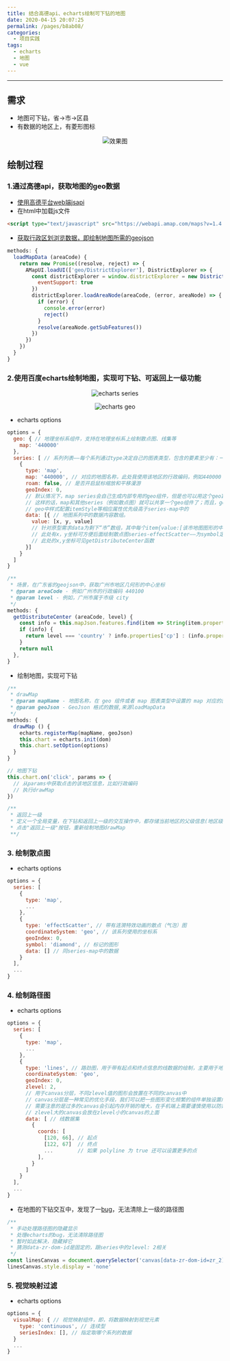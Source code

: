 ```yaml
---
title: 结合高德api、echarts绘制可下钻的地图
date: 2020-04-15 20:07:25
permalink: /pages/b8ab08/
categories:
  - 项目实践
tags:
  - echarts
  - 地图
  - vue
---
```

---

## 需求

- 地图可下钻，省->市->区县
- 有数据的地区上，有菱形图标

<p align="center"><img src="./510001.gif" alt="效果图"></p>

## 绘制过程

###  1.通过高德api，获取地图的geo数据

- [使用高德平台web端jsapi](https://lbs.amap.com/api/javascript-api/guide/abc/prepare)
- 在html中加载js文件

```html
<script type="text/javascript" src="https://webapi.amap.com/maps?v=1.4.11&key=你的key值&plugin=AMap.DistrictSearch"></script>
```

- [获取行政区划浏览数据，即绘制地图所需的geojson](https://lbs.amap.com/api/javascript-api/reference-amap-ui/geo/district-explorer)

```js
methods: {
  loadMapData (areaCode) {
    return new Promise((resolve, reject) => {
      AMapUI.loadUI(['geo/DistrictExplorer'], DistrictExplorer => {
        const districtExplorer = window.districtExplorer = new DistrictExplorer({
          eventSupport: true
        })
        districtExplorer.loadAreaNode(areaCode, (error, areaNode) => {
          if (error) {
            console.error(error)
            reject()
          }
          resolve(areaNode.getSubFeatures())
        })
      })
    })
  }
}
```

### 2.使用百度echarts绘制地图，实现可下钻、可返回上一级功能

<p align="center"><img src="./510002.png" alt="echarts series"></p>
<p align="center"><img src="./510003.png" alt="echarts geo"></p>

- echarts options

```js
options = {
  geo: { // 地理坐标系组件，支持在地理坐标系上绘制散点图、线集等
    map: '440000'
  },
  series: [ // 系列列表——每个系列通过type决定自己的图表类型，包含的要素至少有：一组数值、图表类型、以及其他的关于这些数据如何映射成图的参数
    {
      type: 'map',
      map: '440000', // 对应的地图名称，此处我使用该地区的行政编码，例如440000（广东省）
      roam: false, // 是否开启鼠标缩放和平移漫游
      geoIndex: 0,
      // 默认情况下，map series会自己生成内部专用的geo组件，但是也可以用这个geoIndex指定一个geo组件。
      // 这样的话，map和其他series（例如散点图）就可以共享一个geo组件了；而且，geo组件的颜色也可以被这个map series控制，从而用visualMap来更改。
      // geo中样式配置itemStyle等相应属性优先级高于series-map中的
      data: [{ // 地图系列中的数据内容数组。
        value: [x, y, value] 
        // 针对原型需求data为剩下“市”数组，其中每个item{value:[该市地图图形的中心x坐标,该市地图图形的中心x坐标,值例如"案件量"] }
        // 此处有x，y坐标可方便后面绘制散点图series-effectScatter——为symbol定义职位
        // 此处的x,y坐标可见getDistributeCenter函数
      }]      
    }
  ]
}

/**
 * 场景，在广东省的geojson中，获取广州市地区几何形的中心坐标
 * @param areaCode - 例如广州市的行政编码 440100
 * @param level - 例如，广州市属于市级 city
 */
methods: {
  getDistributeCenter (areaCode, level) {
    const info = this.mapJson.features.find(item => String(item.properties.adcode) === String(areaCode))
    if (info) {
      return level === 'country' ? info.properties['cp'] : (info.properties['centroid'] || info.properties['center'])
    }
    return null
  },
}
```

- 绘制地图，实现可下钻

```js
/**
 * drawMap
 * @param mapName - 地图名称，在 geo 组件或者 map 图表类型中设置的 map 对应的就是该值
 * @param geoJson - GeoJson 格式的数据,来源loadMapData
 */
methods: {
  drawMap () {
    echarts.registerMap(mapName, geoJson)
    this.chart = echarts.init(dom)
    this.chart.setOption(options)
  }
}

// 地图下钻
this.chart.on('click', params => {
  // 从params中获取点击的该地区信息，比如行政编码
  // 执行drawMap
})

/**
 * 返回上一级
 * 定义一个全局变量，在下钻和返回上一级的交互操作中，都存储当前地区的父级信息(地区级别、名称、行政编码等)
 * 点击"返回上一级"按钮，重新绘制地图drawMap
 **/
```

### 3. 绘制散点图

- echarts options

```js
options = {
  series: [
    {
      type: 'map',
      ...
    },
    {
      type: 'effectScatter', // 带有涟漪特效动画的散点（气泡）图
      coordinateSystem: 'geo', // 该系列使用的坐标系
      geoIndex: 0,
      symbol: 'diamond', // 标记的图形
      data: [] // 同series-map中的数据
    }
  ],
  ...
}
```

### 4. 绘制路径图

- echarts options

```js
options = {
  series: [
    {
      type: 'map',
      ...
    },
    {
      type: 'lines', // 路劲图，用于带有起点和终点信息的线数据的绘制，主要用于地图上的航线、线图的可视化
      coordinateSystem: 'geo',
      geoIndex: 0,
      zlevel: 2,
      // 用于canvas分层，不同zlevel值的图形会放置在不同的canvas中
      // canvas分层是一种常见的优化手段，我们可以把一些图形变化频繁的组件单独设置成一个单独的zlevel
      // 需要注意的是过多的canvas会引起内存开销的增大，在手机端上需要谨慎使用以防奔溃
      // zlevel大的canvas会放在zlevel小的canvas的上面
      data: [ // 线数据集
        {
          coords: [
            [120, 66], // 起点
            [122, 67]  // 终点
            ...        // 如果 polyline 为 true 还可以设置更多的点
          ],
        }
      ]
    }
  ],
  ...
}
```

- 在地图的下钻交互中，发现了一[bug](https://github.com/apache/incubator-echarts/issues/10828)，无法清除上一级的路径图


```js
/**
 * 手动处理路径图的隐藏显示
 * 处理echarts的bug，无法清除路径图
 * 暂时如此解决，隐藏掉它
 * 猜测data-zr-dom-id是固定的，跟series中的zlevel: 2相关
 */
const linesCanvas = document.querySelector('canvas[data-zr-dom-id=zr_2]')
linesCanvas.style.display = 'none'
```

### 5. 视觉映射过滤

- echarts options

```js
options = {
  visualMap: { // 视觉映射组件，即，将数据映射到视觉元素
    type: 'continuous', // 连续型
    seriesIndex: [], // 指定取哪个系列的数据
  }
  ...
}
```
